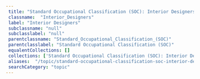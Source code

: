 ```yaml
--- 
 title: "Standard Occupational Classification (SOC): Interior Designers" 
 classname:  "Interior_Designers" 
 label: "Interior Designers" 
 subclassname: "null" 
 subclasslabel: "null" 
 parentclassname: "Standard_Occupational_Classification_(SOC)" 
 parentclasslabel: "Standard Occupational Classification (SOC)" 
 equalentCollections: [] 
 collections: ['Standard Occupational Classification (SOC): Interior Designers']
 aliases:  "/topic/standard-occupational-classification-soc-interior-designers"  
 searchCategory: "topic" 
---
```

